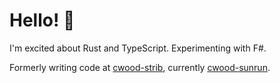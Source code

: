 # Hello! :wave:

I'm excited about Rust and TypeScript. Experimenting with F#.

Formerly writing code at [cwood-strib](https://github.com/cwood-strib/), currently [cwood-sunrun](https://github.com/cwood-sunrun).
